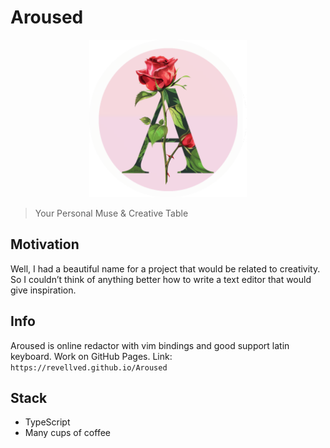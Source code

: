 # Aroused

<div align="center">
    <img alt="Aroused" src="./assets/Aroused.png" width="50%">
</div>

> Your Personal Muse & Creative Table

## Motivation

Well, I had a beautiful name for a project that would be related to creativity. 
So I couldn’t think of anything better how to write a text editor that would give inspiration. 

## Info

Aroused is online redactor with vim bindings and good support latin keyboard.
Work on GitHub Pages. Link: `https://revellved.github.io/Aroused`

## Stack

- TypeScript 
- Many cups of coffee
